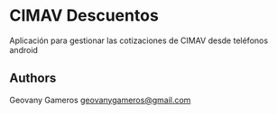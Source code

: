 CIMAV Descuentos
=====

Aplicación para gestionar las cotizaciones de CIMAV desde teléfonos android


Authors
-------
Geovany Gameros <geovanygameros@gmail.com>


